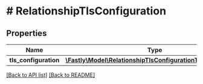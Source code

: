 # # RelationshipTlsConfiguration

## Properties

Name | Type | Description | Notes
------------ | ------------- | ------------- | -------------
**tls_configuration** | [**\Fastly\Model\RelationshipTlsConfigurationTlsConfiguration**](RelationshipTlsConfigurationTlsConfiguration.md) |  | [optional] 


[[Back to API list]](../../README.md#endpoints) [[Back to README]](../../README.md)
